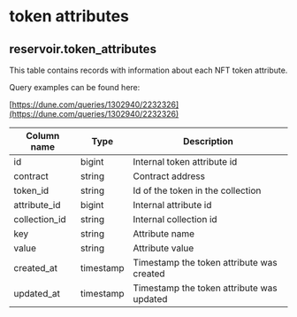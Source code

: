 # token attributes

## **reservoir.token\_attributes**

This table contains records with information about each NFT token attribute.

Query examples can be found here:

[https://dune.com/queries/1302940/2232326](https://dune.com/queries/1302940/2232326)

| **Column name** | **Type**  | **Description**                           |
|-----------------|-----------|-------------------------------------------|
| id              | bigint    | Internal token attribute id               |
| contract        | string    | Contract address                          |
| token\_id       | string    | Id of the token in the collection         |
| attribute\_id   | bigint    | Internal attribute id                     |
| collection\_id  | string    | Internal collection id                    |
| key             | string    | Attribute name                            |
| value           | string    | Attribute value                           |
| created\_at     | timestamp | Timestamp the token attribute was created |
| updated\_at     | timestamp | Timestamp the token attribute was updated |                                                               |
